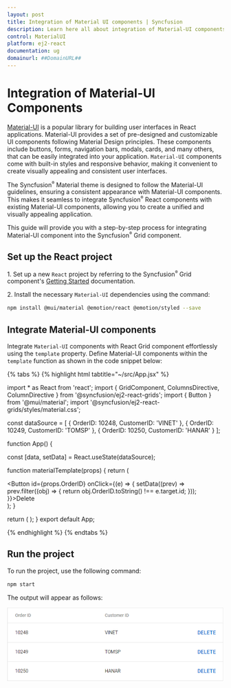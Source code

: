 ```yaml
---
layout: post
title: Integration of Material UI components | Syncfusion
description: Learn here all about integration of Material-UI components in Syncfusion EJ2 React UI components and more.
control: MaterialUI
platform: ej2-react
documentation: ug
domainurl: ##DomainURL##
---
```


# Integration of Material-UI Components

[Material-UI](https://mui.com/) is a popular library for building user interfaces in React applications. Material-UI provides a set of pre-designed and customizable UI components following Material Design principles. These components include buttons, forms, navigation bars, modals, cards, and many others, that can be easily integrated into your application. `Material-UI` components come with built-in styles and responsive behavior, making it convenient to create visually appealing and consistent user interfaces.

The Syncfusion<sup style="font-size:70%">&reg;</sup> Material theme is designed to follow the Material-UI guidelines, ensuring a consistent appearance with Material-UI components. This makes it seamless to integrate Syncfusion<sup style="font-size:70%">&reg;</sup> React components with existing Material-UI components, allowing you to create a unified and visually appealing application.

This guide will provide you with a step-by-step process for integrating Material-UI component into the Syncfusion<sup style="font-size:70%">&reg;</sup> Grid component.

## Set up the React project

1\. Set up a new `React` project by referring to the Syncfusion<sup style="font-size:70%">&reg;</sup> Grid component's [Getting Started](../grid/getting-started) documentation.

2\. Install the necessary `Material-UI` dependencies using the command:

```bash
npm install @mui/material @emotion/react @emotion/styled --save
```

## Integrate Material-UI components

Integrate `Material-UI` components with React Grid component effortlessly using the `template` property. Define Material-UI components within the `template` function as shown in the code snippet below:

{% tabs %}
{% highlight html tabtitle="~/src/App.jsx" %}

import * as React from 'react';
import { GridComponent, ColumnsDirective, ColumnDirective } from '@syncfusion/ej2-react-grids';
import { Button } from '@mui/material';
import '@syncfusion/ej2-react-grids/styles/material.css';

const dataSource = [
  {
    OrderID: 10248, CustomerID: 'VINET'
  },
  {
    OrderID: 10249, CustomerID: 'TOMSP'
  },
  {
    OrderID: 10250, CustomerID: 'HANAR'
  }
];

function App() {

  const [data, setData] = React.useState(dataSource);

  function materialTemplate(props) {
    return (
      <div>
        <Button id={props.OrderID} onClick={(e) => {
          setData((prev) => prev.filter((obj) => {
            return obj.OrderID.toString() !== e.target.id;
          }));
        }}>Delete</Button>
      </div>
    );
  }

  return (
    <GridComponent dataSource={data} width='600px' allowKeyboard={false} >
      <ColumnsDirective>
        <ColumnDirective field='OrderID' headerText='Order ID' />
        <ColumnDirective field='CustomerID' headerText='Customer ID' />
        <ColumnDirective template={materialTemplate} width='100px' />
      </ColumnsDirective>
    </GridComponent>
  );
}
export default App;

{% endhighlight %}
{% endtabs %}

## Run the project

To run the project, use the following command:

```bash
npm start
```

The output will appear as follows:

![Material-UI output](../appearance/images/material-ui.png)